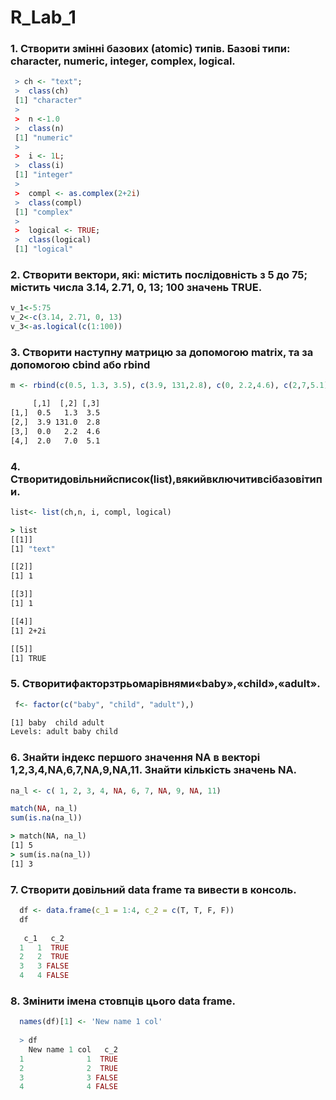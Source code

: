 # R_Lab_1
### 1. Створити змінні базових (atomic) типів. Базові типи: character, numeric, integer, complex, logical.
````R
 > ch <- "text";
 >  class(ch)
 [1] "character"
 >  
 >  n <-1.0
 >  class(n)
 [1] "numeric"
 > 
 >  i <- 1L;
 >  class(i)
 [1] "integer"
 >  
 >  compl <- as.complex(2+2i)
 >  class(compl)
 [1] "complex"
 > 
 >  logical <- TRUE;
 >  class(logical)
 [1] "logical"
````

### 2. Створити вектори, які: містить послідовність з 5 до 75; містить числа 3.14, 2.71, 0, 13; 100 значень TRUE.
````R
v_1<-5:75
v_2<-c(3.14, 2.71, 0, 13)
v_3<-as.logical(c(1:100))
````

### 3. Створити наступну матрицю за допомогою matrix, та за допомогою cbind або rbind
````R
m <- rbind(c(0.5, 1.3, 3.5), c(3.9, 131,2.8), c(0, 2.2,4.6), c(2,7,5.1))
````
```cmd
     [,1]  [,2] [,3]
[1,]  0.5   1.3  3.5
[2,]  3.9 131.0  2.8
[3,]  0.0   2.2  4.6
[4,]  2.0   7.0  5.1
```
### 4. Створитидовільнийсписок(list),вякийвключитивсібазовітипи.
````R
list<- list(ch,n, i, compl, logical)
````
```cmd
> list
[[1]]
[1] "text"

[[2]]
[1] 1

[[3]]
[1] 1

[[4]]
[1] 2+2i

[[5]]
[1] TRUE
```
### 5. Створитифакторзтрьомарівнями«baby»,«child»,«adult».
````R
 f<- factor(c("baby", "child", "adult"),)
````
```cmd
[1] baby  child adult
Levels: adult baby child
```
### 6. Знайти індекс першого значення NA в векторі 1,2,3,4,NA,6,7,NA,9,NA,11. Знайти кількість значень NA.
````R
na_l <- c( 1, 2, 3, 4, NA, 6, 7, NA, 9, NA, 11)

match(NA, na_l)
sum(is.na(na_l))

````
```cmd
> match(NA, na_l)
[1] 5
> sum(is.na(na_l))
[1] 3
```

### 7. Створити довільний data frame та вивести в консоль.
````R
  df <- data.frame(c_1 = 1:4, c_2 = c(T, T, F, F)) 
  df
  
   c_1   c_2
  1   1  TRUE
  2   2  TRUE
  3   3 FALSE
  4   4 FALSE
````
### 8. Змінити імена стовпців цього data frame.
````R
  names(df)[1] <- 'New name 1 col'
  
  > df
    New name 1 col   c_2
  1              1  TRUE
  2              2  TRUE
  3              3 FALSE
  4              4 FALSE
````